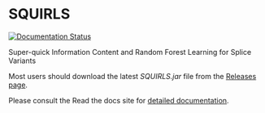 # SQUIRLS

[![Documentation Status](https://readthedocs.org/projects/squirls/badge/?version=latest)](https://squirls.readthedocs.io/en/latest/?badge=latest)

Super-quick Information Content and Random Forest Learning for Splice Variants

Most users should download the latest *SQUIRLS.jar* file from
the [Releases page](https://github.com/TheJacksonLaboratory/Squirls/releases).

Please consult the Read the docs site for [detailed documentation](http://squirls.rtfd.io).
